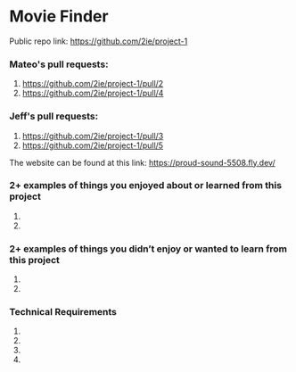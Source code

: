# Movie Finder
Public repo link: https://github.com/2ie/project-1
### Mateo's pull requests:
1. https://github.com/2ie/project-1/pull/2
2. https://github.com/2ie/project-1/pull/4

### Jeff's pull requests:
1. https://github.com/2ie/project-1/pull/3
2. https://github.com/2ie/project-1/pull/5

The website can be found at this link: https://proud-sound-5508.fly.dev/

### 2+ examples of things you enjoyed about or learned from this project
1. 
2. 
### 2+ examples of things you didn’t enjoy or wanted to learn from this project
1. 
2. 
### Technical Requirements
1. 
2. 
3. 
4. 
